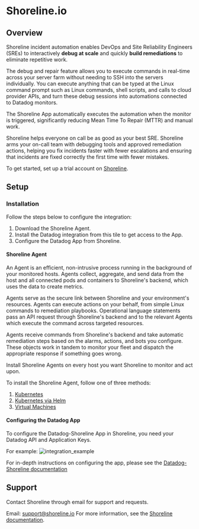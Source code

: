 # Shoreline.io

## Overview

Shoreline incident automation enables DevOps and Site Reliability Engineers (SREs) to interactively **debug at scale** and quickly **build remediations** to eliminate repetitive work.

The debug and repair feature allows you to execute commands in real-time across your server farm without needing to SSH into the servers individually. You can execute anything that can be typed at the Linux command prompt such as Linux commands, shell scripts, and calls to cloud provider APIs, and turn these debug sessions into automations connected to Datadog monitors. 

The Shoreline App automatically executes the automation when the monitor is triggered, significantly reducing Mean Time To Repair (MTTR) and manual work.

Shoreline helps everyone on call be as good as your best SRE. Shoreline arms your on-call team with debugging tools and approved remediation actions, helping you fix incidents faster with fewer escalations and ensuring that incidents are fixed correctly the first time with fewer mistakes.

To get started, set up a trial account on [Shoreline][3].
## Setup

### Installation

Follow the steps below to configure the integration:

1. Download the Shoreline Agent.
2. Install the Datadog integration from this tile to get access to the App.
2. Configure the Datadog App from Shoreline. 


#### Shoreline Agent

An Agent is an efficient, non-intrusive process running in the background of your monitored hosts. Agents collect, aggregate, and send data from the host and all connected pods and containers to Shoreline's backend, which uses the data to create metrics.

Agents serve as the secure link between Shoreline and your environment's resources. Agents can execute actions on your behalf, from simple Linux commands to remediation playbooks. Operational language statements pass an API request through Shoreline's backend and to the relevant Agents which execute the command across targeted resources.

Agents receive commands from Shoreline's backend and take automatic remediation steps based on the alarms, actions, and bots you configure. These objects work in tandem to monitor your fleet and dispatch the appropriate response if something goes wrong.

Install Shoreline Agents on every host you want Shoreline to monitor and act upon. 

To install the Shoreline Agent, follow one of three methods:

1. [Kubernetes][5]
2. [Kubernetes via Helm][6]
3. [Virtual Machines][7]


#### Configuring the Datadog App

To configure the Datadog-Shoreline App in Shoreline, you need your Datadog API and Application Keys. 

For example:
![integration_example](https://raw.githubusercontent.com/DataDog/integrations-extras/master/shoreline/images/integrate_shoreline_and_datadog.png)

For in-depth instructions on configuring the app, please see the [Datadog-Shoreline documentation][4]


## Support

Contact Shoreline through email for support and requests.

Email: [support@shoreline.io][2]
For more information, see the [Shoreline documentation][9].

[1]: https://raw.githubusercontent.com/DataDog/integrations-extras/master/shoreline/images/integrate_shoreline_and_datadog.png
[2]: support@shoreline.io
[3]: https://shoreline.io/datadog?source=DatadogIntTile
[4]: https://docs.shoreline.io/integrations/datadog
[5]: https://docs.shoreline.io/installation/kubernetes
[6]: https://docs.shoreline.io/installation/kubernetes#install-with-helm
[7]: https://docs.shoreline.io/installation/virtual-machines
[8]: https://raw.githubusercontent.com/DataDog/integrations-extras/master/shoreline/images/link_icon.svg
[9]: https://docs.shoreline.io/
[10]: /account/settings#integrations/shoreline
